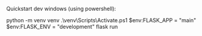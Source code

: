 Quickstart dev windows (using powershell):

  python -m venv venv
  .\venv\Scripts\Activate.ps1
  $env:FLASK_APP = "main"
  $env:FLASK_ENV = "development"
  flask run
